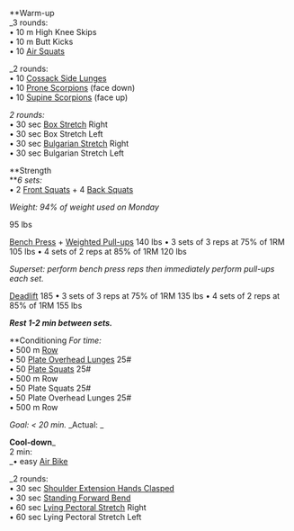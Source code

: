 **Warm-up  
_3 rounds:  
• 10 m High Knee Skips  
• 10 m Butt Kicks  
• 10 [Air Squats](https://www.youtube.com/watch?v=C_VtOYc6j5c)

_2 rounds:  
• 10 [Cossack Side Lunges](https://www.youtube.com/watch?v=zi2Zo4EIyuc)  
• 10 [Prone Scorpions](https://www.youtube.com/watch?v=CdGQafCVnH0) (face down)  
• 10 [Supine Scorpions](https://www.youtube.com/watch?v=MGIKuWGvKt4) (face up)

_2 rounds:_  
• 30 sec [Box Stretch](https://www.youtube.com/watch?v=J8sFJaJ10A8) Right  
• 30 sec Box Stretch Left  
• 30 sec [Bulgarian Stretch](https://www.youtube.com/watch?v=opGOk5k87kQ) Right  
• 30 sec Bulgarian Stretch Left

**Strength  
**_6 sets:_  
• 2 [Front Squats](https://www.youtube.com/watch?v=m4ytaCJZpl0) + 4 [Back Squats](https://www.youtube.com/watch?v=ultWZbUMPL8)

_Weight: 94% of weight used on Monday_

95 lbs

[Bench Press](https://www.youtube.com/watch?v=wzq57DB5Ppg&t=3s) + [Weighted Pull-ups](https://www.youtube.com/watch?v=lLMWO67K_lo) 140 lbs
• 3 sets of 3 reps at 75% of 1RM 105 lbs
• 4 sets of 2 reps at 85% of 1RM 120 lbs

_Superset: perform bench press reps then immediately perform pull-ups each set._

[Deadlift](https://www.youtube.com/watch?v=op9kVnSso6Q) 185
• 3 sets of 3 reps at 75% of 1RM 135 lbs
• 4 sets of 2 reps at 85% of 1RM 155 lbs

**_Rest 1-2 min between sets._**

**Conditioning
_For time:_  
• 500 m [Row](https://www.youtube.com/watch?v=1ZgTTDL1gNk)  
• 50 [Plate Overhead Lunges](https://www.youtube.com/watch?v=eyrE4Fe3jOQ) 25#  
• 50 [Plate Squats](https://www.youtube.com/watch?v=faqc3pyCPPg) 25#  
• 500 m Row  
• 50 Plate Squats 25#  
• 50 Plate Overhead Lunges 25#  
• 500 m Row

_Goal: < 20 min._
_Actual: _  

**Cool-down**_  
2 min:  
_• easy [Air Bike](https://www.youtube.com/watch?v=bfMvZjtED7s)

_2 rounds:  
• 30 sec [Shoulder Extension Hands Clasped](https://www.youtube.com/watch?v=zCplWTFsRzE)  
• 30 sec [Standing Forward Bend](https://www.youtube.com/watch?v=Y78BjkuhH5o)  
• 60 sec [Lying Pectoral Stretch](https://www.youtube.com/watch?v=y_k5A63rm7E) Right  
• 60 sec Lying Pectoral Stretch Left